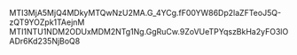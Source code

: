 MTI3MjA5MjQ4MDkyMTQwNzU2MA.G_4YCg.fF00YW86Dp2laZFTeoJ5Q-zQT9YOZpk1TAejnM
MTI1NTU1NDM2ODUxMDM2NTg1Ng.GgRuCw.9ZoVUeTPYqszBkHa2yFO3lOADr6Kd235NjBoQ8
